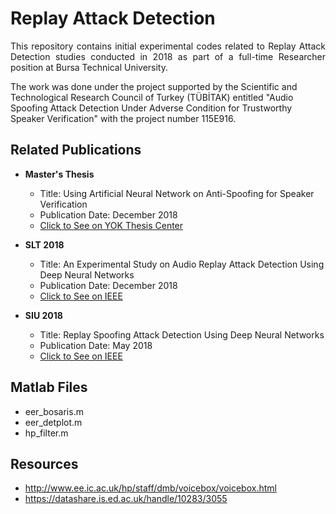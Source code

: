 # Replay Attack Detection

<p align="justify">
This repository contains initial experimental codes related to Replay Attack Detection studies conducted in 2018 as part of a full-time Researcher position at Bursa Technical University.

The work was done under the project supported by the Scientific and Technological Research Council of Turkey (TÜBİTAK) entitled "Audio Spoofing Attack Detection Under Adverse Condition for Trustworthy Speaker Verification" with the project number 115E916.
</p>

## Related Publications

- **Master's Thesis**
  - Title: Using Artificial Neural Network on Anti-Spoofing for Speaker Verification
  - Publication Date: December 2018
  - [Click to See on YOK Thesis Center](http://acikerisim.btu.edu.tr/xmlui/handle/20.500.12885/67)

- **SLT 2018**
  - Title: An Experimental Study on Audio Replay Attack Detection Using Deep Neural Networks
  - Publication Date: December 2018
  - [Click to See on IEEE](https://ieeexplore.ieee.org/document/8639511)

- **SIU 2018**
  - Title: Replay Spoofing Attack Detection Using Deep Neural Networks
  - Publication Date: May 2018
  - [Click to See on IEEE](https://ieeexplore.ieee.org/abstract/document/8404584)

## Matlab Files

- eer_bosaris.m
- eer_detplot.m
- hp_filter.m

## Resources

- <http://www.ee.ic.ac.uk/hp/staff/dmb/voicebox/voicebox.html>
- <https://datashare.is.ed.ac.uk/handle/10283/3055>
